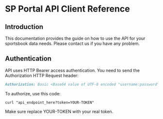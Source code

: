 # SP Portal API Client Reference

## Introduction
This documentation provides the guide on how to use the API for your sportsbook data needs.
Please contact us if you have any problem.


## Authentication

<!-- HTTP Authentication -->
API uses HTTP Bearer access authentication. You need to send the Authorization HTTP Request header:

```markdown
Authorization: Basic <Base64 value of UTF-8 encoded "username:password">
```
<!-- End of HTTP Authentication -->


To authorize, use this code:

    curl "api_endpoint_here?token=YOUR-TOKEN"

Make sure replace YOUR-TOKEN with your real token.



<!-- You can use the [editor on GitHub](https://github.com/isystem20/sp-portal-api/edit/master/index.md) to maintain and preview the content for your website in Markdown files.

Whenever you commit to this repository, GitHub Pages will run [Jekyll](https://jekyllrb.com/) to rebuild the pages in your site, from the content in your Markdown files.

### Markdown

Markdown is a lightweight and easy-to-use syntax for styling your writing. It includes conventions for

```markdown
Syntax highlighted code block

# Header 1
## Header 2
### Header 3

- Bulleted
- List

1. Numbered
2. List

**Bold** and _Italic_ and `Code` text

[Link](url) and ![Image](src)
```

For more details see [GitHub Flavored Markdown](https://guides.github.com/features/mastering-markdown/).

### Jekyll Themes

Your Pages site will use the layout and styles from the Jekyll theme you have selected in your [repository settings](https://github.com/isystem20/sp-portal-api/settings). The name of this theme is saved in the Jekyll `_config.yml` configuration file.

### Support or Contact

Having trouble with Pages? Check out our [documentation](https://help.github.com/categories/github-pages-basics/) or [contact support](https://github.com/contact) and we’ll help you sort it out.
 -->